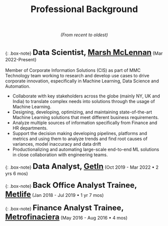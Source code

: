 <center>
<header><h1>Professional Background</h1>
</header>
<h6>(From recent to oldest)</h6>
</center>


{: .box-note}
**<span style="font-size: 1.5rem">Data Scientist, [Marsh McLennan](https://www.marshmclennan.com)</span>** <span style="font-size: .9rem">(Mar 2022-Present)</span><br/><br/>
Member of Corporate Information Solutions (CIS) as part of MMC Technology team working to research and develop use cases to drive corporate innovation, especifically in Machine Learning, Data Science and Automation.
- Collaborate with key stakeholders across the globe (mainly NY, UK and India) to translate complex needs into solutions through the usage of Machine Learning.
- Designing, developing, optimizing, and maintaining state-of-the-art Machine Learning solutions that meet different business requirements.
- Analyze multiple sources of information specifically from Finance and HR departments.
- Support the decision making developing pipelines, platforms and metrics and using them to analyze trends and find root causes of variances, model inaccuracy and data drift
- Productionalizing and automating large-scale end-to-end ML solutions in close collaboration with engineering teams. 


{: .box-note}
**<span style="font-size: 1.5rem">Data Analyst, [GetIn](https://getin.mx)</span>** <span style="font-size: .9rem">(Oct 2019 - Mar 2022 • 2 yrs 6 mos)</span>

{: .box-note}
**<span style="font-size: 1.5rem">Back Office Analyst Trainee, [Metlife](https://www.metlife.com)</span>** <span style="font-size: .9rem">(Jan 2018 - Jul 2019 • 1 yr 7 mos)</span>


{: .box-note}
**<span style="font-size: 1.5rem">Finance Analyst Trainee, [Metrofinaciera](https://metrofinanciera.com.mx)</span>** <span style="font-size: .9rem">(May 2016 - Aug 2016 • 4 mos)</span>
